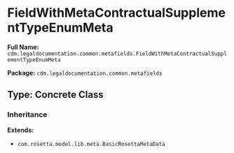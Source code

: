 # FieldWithMetaContractualSupplementTypeEnumMeta

**Full Name:** `cdm.legaldocumentation.common.metafields.FieldWithMetaContractualSupplementTypeEnumMeta`

**Package:** `cdm.legaldocumentation.common.metafields`

## Type: Concrete Class

### Inheritance

**Extends:**
- `com.rosetta.model.lib.meta.BasicRosettaMetaData`

